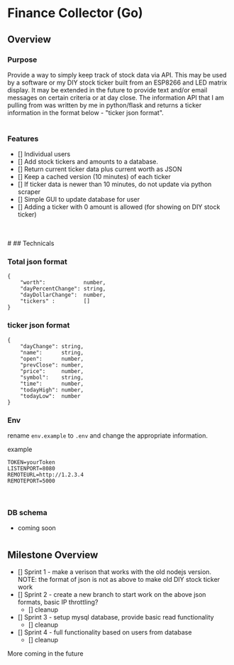 # Finance Collector (Go)

## Overview

### Purpose
Provide a way to simply keep track of stock data via API. This may be used by a software or my DIY stock ticker built from an ESP8266 and LED matrix display. It may be extended in the future to provide text and/or email messages on certain criteria or at day close. The information API that I am pulling from was written by me in python/flask and returns a ticker information in the format below - "ticker json format".
<br>
<br>

### Features
- [] Individual users 
- [] Add stock tickers and amounts to a database. 
- [] Return current ticker data plus current worth as JSON
- [] Keep a cached version (10 minutes) of each ticker
- [] If ticker data is newer than 10 minutes, do not update via python scraper
- [] Simple GUI to update database for user
- [] Adding a ticker with 0 amount is allowed (for showing on DIY stock ticker)
<br>
<br>
#
## Technicals

### Total json format

```
{
    "worth":            number,
    "dayPercentChange": string,
    "dayDollarChange":  number,
    "tickers" :         []
}
```

### ticker json format
```
{
    "dayChange": string,
    "name":      string,
    "open":      number,
    "prevClose": number,
    "price":     number,
    "symbol":    string,
    "time":      number,
    "todayHigh": number,
    "todayLow":  number
}
```
### Env
rename `env.example` to `.env` and change the appropriate information.

example 
```
TOKEN=yourToken
LISTENPORT=8080
REMOTEURL=http://1.2.3.4
REMOTEPORT=5000
```

<br> 

### DB schema
* coming soon
#
## Milestone Overview
- [] Sprint 1 - make a verison that works with the old nodejs version. NOTE: the format of json is not as above to make old DIY stock ticker work
- [] Sprint 2 - create a new branch to start work on the above json formats, basic IP throttling?
    - [] cleanup
- [] Sprint 3 - setup mysql database, provide basic read functionality
    - [] cleanup
- [] Sprint 4 - full functionality based on users from database
    - [] cleanup

More coming in the future
